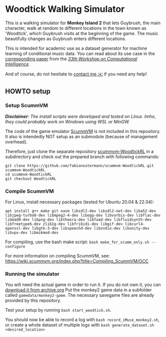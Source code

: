 # Woodtick Walking Simulator

This is a walking simulator for **Monkey Island 2** that lets Guybrush, the main character, walk at random to different locations in the town known as 'Woodtick', which Guybrush visits at the beginning of the game.
The music beautifully changes as Guybrush enters different locations.

This is intended for academic use as a dataset generator for machine learning of conditional music data.
You can read about its use case in the [corresponding paper](https://publikationen.bibliothek.kit.edu/1000162754/151572782) from the [*33th Workshop on Computational Intelligence*](https://doi.org/10.5445/KSP/1000162754).

And of course, do not hesitate to [contact me :envelope:](mailto:fabian.ostermann@tu-dortmund.de) if you need any help!

## HOWTO setup
### Setup ScummVM

***Disclaimer***: *The install scripts were developed and tested on Linux. Imho, they could probably work on Windows using WSL or MinGW.*

The code of the game emulator [ScummVM](https://www.scummvm.org/) is not included in this repository.
It also is intendedly NOT setup as an submodule (because of management overhead).

Therefore, just clone the separate repository [scummvm-WoodtickRL](https://github.com/fabianostermann/scummvm-WoodtickRL) in a subdirectory and check out the prepared branch with following commands:
```
git clone https://github.com/fabianostermann/scummvm-WoodtickRL.git scummvm-WoodtickRL
cd scummvm-WoodtickRL
git checkout WoodtickRL
```

### Compile ScummVM

For Linux, install necessary packages (tested for Ubuntu 20.04 & 22.04):

```
apt install g++ make git nasm libsdl2-dev libsdl2-net-dev liba52-dev libjpeg-turbo8-dev libmpeg2-4-dev libogg-dev libvorbis-dev libflac-dev libmad0-dev libpng-dev libtheora-dev libfaad-dev libfluidsynth-dev libfreetype6-dev zlib1g-dev libfribidi-dev libgif-dev libcurl4-openssl-dev libgtk-3-dev libspeechd-dev libsndio-dev libunity-dev libvpx-dev libmikmod-dev
```

For compiling, use the bash make script: `bash make_for_scumm_only.sh --configure`

For more information on compiling ScummVM, see:
<https://wiki.scummvm.org/index.php?title=Compiling_ScummVM/GCC>

### Running the simulator

You will need the actual game in order to run it.
If you do not own it, you can [download it from archive.org](https://archive.org/details/msdos_Monkey_Island_2_-_LeChucks_Revenge_1991)
Put the monkey2 game data in a subfolder called `gamedata/monkey2-game`. The necessary savegame files are already provided by this repository.

Test your setup by running `bash start_woodtick.sh`.

You should now be able to record a log with `bash record_iMuse_monkey2.sh`,\
or create a whole dataset of multiple logs with `bash generate_dataset.sh <desired_location>`


